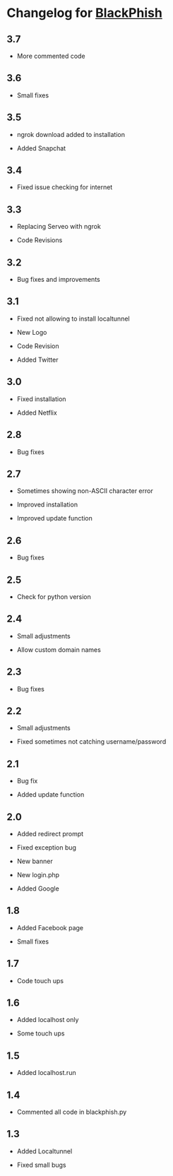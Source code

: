 # Changelog for [BlackPhish](https://github.com/iinc0gnit0/BlackPhish)

## 3.7

- More commented code

## 3.6

- Small fixes

## 3.5

- ngrok download added to installation

- Added Snapchat

## 3.4

- Fixed issue checking for internet

## 3.3

- Replacing Serveo with ngrok

- Code Revisions

## 3.2

- Bug fixes and improvements

## 3.1

- Fixed not allowing to install localtunnel

- New Logo

- Code Revision

- Added Twitter

## 3.0

- Fixed installation

- Added Netflix

## 2.8

- Bug fixes

## 2.7

- Sometimes showing non-ASCII character error

- Improved installation

- Improved update function

## 2.6

- Bug fixes

## 2.5

- Check for python version

## 2.4

- Small adjustments

- Allow custom domain names

## 2.3

- Bug fixes

## 2.2

- Small adjustments

- Fixed sometimes not catching username/password

## 2.1

- Bug fix

- Added update function

## 2.0

- Added redirect prompt

- Fixed exception bug

- New banner

- New login.php

- Added Google

## 1.8

- Added Facebook page

- Small fixes

## 1.7

- Code touch ups

## 1.6

- Added localhost only

- Some touch ups

## 1.5

- Added localhost.run

## 1.4

- Commented all code in blackphish.py

## 1.3

- Added Localtunnel

- Fixed small bugs

